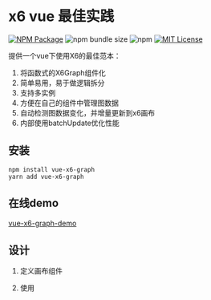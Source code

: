 # x6 vue 最佳实践
<a href="https://www.npmjs.com/package/vue-x6-graph"><img alt="NPM Package" src="https://img.shields.io/npm/v/vue-x6-graph.svg?style=flat-square"></a>
![npm bundle size](https://img.shields.io/bundlephobia/minzip/vue-x6-graph?style=flat-square)
![npm](https://img.shields.io/npm/dm/vue-x6-graph?style=flat-square)
<a href="/LICENSE"><img src="https://img.shields.io/github/license/lloydzhou/antv-x6-vue-practice?style=flat-square" alt="MIT License"></a>

提供一个vue下使用X6的最佳范本：
1. 将函数式的X6Graph组件化
2. 简单易用，易于做逻辑拆分  
3. 支持多实例  
4. 方便在自己的组件中管理图数据  
5. 自动检测图数据变化，并增量更新到x6画布  
6. 内部使用batchUpdate优化性能

## 安装
```
npm install vue-x6-graph
yarn add vue-x6-graph
```

## 在线demo

[vue-x6-graph-demo](https://codesandbox.io/s/antv-x6-vue-graph-demo-6ere13?file=/src/App.js)

## 设计
1. 定义画布组件


2. 使用
```
```



